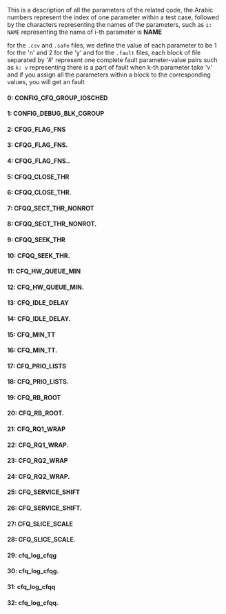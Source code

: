 This is a description of all the parameters of the related code,
the Arabic numbers represent the index of one parameter within a test case,
followed by the characters representing the names of the parameters,
such as `i: NAME` representing the name of i-th parameter is **NAME** 


for the `.csv` and `.safe` files, we define the value of each parameter to be 1 for the 'n' and 2 for the 'y'
and for the `.fault` files, each block of file separated by '#' represent one complete fault parameter-value pairs
such as `k: v` representing there is a part of fault when k-th parameter take 'v'
and if you assign all the parameters within a block to the corresponding values, you will get an fault


#### 0: CONFIG_CFQ_GROUP_IOSCHED 
#### 1: CONFIG_DEBUG_BLK_CGROUP 
#### 2: CFQG_FLAG_FNS 
#### 3: CFQG_FLAG_FNS. 
#### 4: CFQG_FLAG_FNS.. 
#### 5: CFQQ_CLOSE_THR 
#### 6: CFQQ_CLOSE_THR. 
#### 7: CFQQ_SECT_THR_NONROT 
#### 8: CFQQ_SECT_THR_NONROT. 
#### 9: CFQQ_SEEK_THR 
#### 10: CFQQ_SEEK_THR. 
#### 11: CFQ_HW_QUEUE_MIN 
#### 12: CFQ_HW_QUEUE_MIN. 
#### 13: CFQ_IDLE_DELAY 
#### 14: CFQ_IDLE_DELAY. 
#### 15: CFQ_MIN_TT 
#### 16: CFQ_MIN_TT. 
#### 17: CFQ_PRIO_LISTS 
#### 18: CFQ_PRIO_LISTS. 
#### 19: CFQ_RB_ROOT 
#### 20: CFQ_RB_ROOT. 
#### 21: CFQ_RQ1_WRAP 
#### 22: CFQ_RQ1_WRAP. 
#### 23: CFQ_RQ2_WRAP 
#### 24: CFQ_RQ2_WRAP. 
#### 25: CFQ_SERVICE_SHIFT 
#### 26: CFQ_SERVICE_SHIFT. 
#### 27: CFQ_SLICE_SCALE 
#### 28: CFQ_SLICE_SCALE. 
#### 29: cfq_log_cfqg 
#### 30: cfq_log_cfqg. 
#### 31: cfq_log_cfqq 
#### 32: cfq_log_cfqq. 
